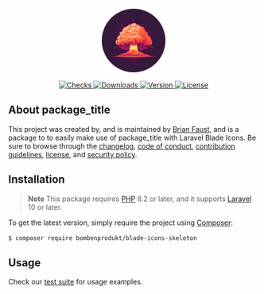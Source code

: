 <p align="center">
    <a href="https://bombenprodukt.com" target="_blank">
        <img src="https://raw.githubusercontent.com/BombenProdukt/assets/main/logo-text.svg" width="128" alt="BombenProdukt Logo" />
    </a>
</p>

<p align="center">
    <a href="https://github.com/faustbrian/blade-icons-skeleton/actions">
        <img src="https://badge.sh/github/check-runs/BombenProdukt/blade-icons-skeleton" alt="Checks" />
    </a>
    <a href="https://packagist.org/packages/bombenprodukt/blade-icons-skeleton">
        <img src="https://badge.sh/packagist/downloads/BombenProdukt/blade-icons-skeleton" alt="Downloads" />
    </a>
    <a href="https://packagist.org/packages/bombenprodukt/blade-icons-skeleton">
        <img src="https://badge.sh/packagist/version/BombenProdukt/blade-icons-skeleton" alt="Version" />
    </a>
    <a href="https://packagist.org/packages/bombenprodukt/blade-icons-skeleton">
        <img src="https://badge.sh/packagist/license/BombenProdukt/blade-icons-skeleton" alt="License" />
    </a>
</p>

## About package_title

This project was created by, and is maintained by [Brian Faust](https://github.com/faustbrian), and is a package to to easily make use of package_title with Laravel Blade Icons. Be sure to browse through the [changelog](CHANGELOG.md), [code of conduct](.github/CODE_OF_CONDUCT.md), [contribution guidelines](.github/CONTRIBUTING.md), [license](LICENSE), and [security policy](.github/SECURITY.md).

## Installation

> **Note**
> This package requires [PHP](https://www.php.net/) 8.2 or later, and it supports [Laravel](https://laravel.com/) 10 or later.

To get the latest version, simply require the project using [Composer](https://getcomposer.org/):

```bash
$ composer require bombenprodukt/blade-icons-skeleton
```

## Usage

Check our [test suite](/tests) for usage examples.
